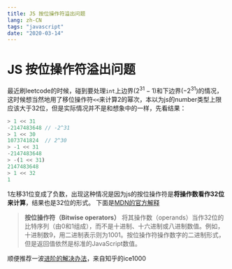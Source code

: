 ```yaml
---
title: JS 按位操作符溢出问题
lang: zh-CN
tags: "javascript"
date: "2020-03-14"
---
```


# JS 按位操作符溢出问题

最近刷leetcode的时候，碰到要处理`int`上边界($2^{31}-1$)和下边界($-2^{31}$)的情况，这时候想当然地用了移位操作符`<<`来计算2的幂次，本以为js的number类型上限应该大于32位，但是实际情况并不是和想象中的一样，先看结果：

```js
> 1 << 31
-2147483648 // -2^31
> 1 << 30
1073741824  // 2^30
> -1 << 31
-2147483648
> -(1 << 31)
2147483648
> 1 << 32
1
```

1左移31位变成了负数，出现这种情况是因为js的按位操作符是**将操作数看作32位来计算**，结果也是32位的形式。
下面是[MDN的官方解释](https://developer.mozilla.org/zh-CN/docs/Web/JavaScript/Reference/Operators/Bitwise_Operators#Summary)

> **按位操作符（Bitwise operators）** 将其操作数（operands）当作32位的比特序列（由0和1组成），而不是十进制、十六进制或八进制数值。例如，十进制数9，用二进制表示则为1001。按位操作符操作数字的二进制形式，但是返回值依然是标准的JavaScript数值。

顺便推荐一波[进阶的解决办法](https://zhuanlan.zhihu.com/p/27662366)，来自知乎的ice1000
